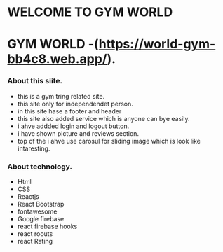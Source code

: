 # WELCOME TO GYM WORLD

# GYM WORLD -(https://world-gym-bb4c8.web.app/).

### About this siite.

* this is a gym tring related site.
* this site only for independendet person.
* in this site hase a footer and header
* this site also added service which is anyone can bye easily.
* i ahve addded login and logout button. 
* i have shown picture and reviews section.
* top of the i ahve use carosul for sliding image which is look like intaresting.

### About technology.
* Html 
* CSS 
* Reactjs 
* React Bootstrap 
* fontawesome 
* Google firebase 
* react firebase hooks 
* react roouts 
* react Rating
